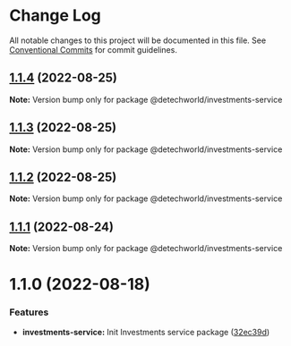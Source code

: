 # Change Log

All notable changes to this project will be documented in this file.
See [Conventional Commits](https://conventionalcommits.org) for commit guidelines.

## [1.1.4](https://github.com/detechworld/tto-packages/compare/@detechworld/investments-service@1.1.3...@detechworld/investments-service@1.1.4) (2022-08-25)

**Note:** Version bump only for package @detechworld/investments-service





## [1.1.3](https://github.com/detechworld/tto-packages/compare/@detechworld/investments-service@1.1.2...@detechworld/investments-service@1.1.3) (2022-08-25)

**Note:** Version bump only for package @detechworld/investments-service





## [1.1.2](https://github.com/detechworld/tto-packages/compare/@detechworld/investments-service@1.1.1...@detechworld/investments-service@1.1.2) (2022-08-25)

**Note:** Version bump only for package @detechworld/investments-service





## [1.1.1](https://github.com/detechworld/tto-packages/compare/@detechworld/investments-service@1.1.0...@detechworld/investments-service@1.1.1) (2022-08-24)

**Note:** Version bump only for package @detechworld/investments-service





# 1.1.0 (2022-08-18)


### Features

* **investments-service:** Init Investments service package ([32ec39d](https://github.com/detechworld/tto-packages/commit/32ec39d3e0ceddb978893267777a2e83c287d58e))
